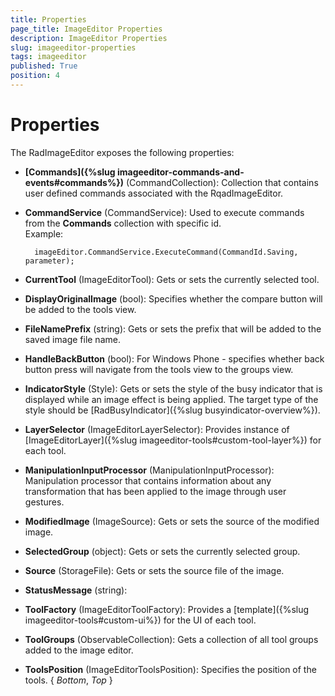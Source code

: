 ```yaml
---
title: Properties
page_title: ImageEditor Properties
description: ImageEditor Properties
slug: imageeditor-properties
tags: imageeditor
published: True
position: 4
---
```


# Properties

The RadImageEditor exposes the following properties:

- **[Commands]({%slug imageeditor-commands-and-events#commands%})** (CommandCollection<RadImageEditor>): Collection that contains user defined commands associated with the RqadImageEditor.
- **CommandService** (CommandService): Used to execute commands from the **Commands** collection with specific id.  
Example:

        imageEditor.CommandService.ExecuteCommand(CommandId.Saving, parameter);
- **CurrentTool** (ImageEditorTool): Gets or sets the currently selected tool.
- **DisplayOriginalImage** (bool): Specifies whether the compare button will be added to the tools view.
- **FileNamePrefix** (string): Gets or sets the prefix that will be added to the saved image file name.
- **HandleBackButton** (bool): For Windows Phone - specifies whether back button press will navigate from the tools view to the groups view.
- **IndicatorStyle** (Style): Gets or sets the style of the busy indicator that is displayed while an image effect is being applied. The target type of the style should be [RadBusyIndicator]({%slug busyindicator-overview%}).
- **LayerSelector** (ImageEditorLayerSelector): Provides instance of [ImageEditorLayer]({%slug imageeditor-tools#custom-tool-layer%}) for each tool.
- **ManipulationInputProcessor** (ManipulationInputProcessor): Manipulation processor that contains information about any transformation that has been applied to the image through user gestures.
- **ModifiedImage** (ImageSource): Gets or sets the source of the modified image.
- **SelectedGroup** (object): Gets or sets the currently selected group.
- **Source** (StorageFile): Gets or sets the source file of the image.
- **StatusMessage** (string): 
- **ToolFactory** (ImageEditorToolFactory): Provides a [template]({%slug imageeditor-tools#custom-ui%}) for the UI of each tool.
- **ToolGroups** (ObservableCollection<ImageEditorToolGroup>): Gets a collection of all tool groups added to the image editor. 
- **ToolsPosition** (ImageEditorToolsPosition): Specifies the position of the tools. { *Bottom*, *Top* }